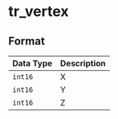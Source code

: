 # tr_vertex

## Format

| Data Type | Description    |
| ----------| -------------  |
| `int16`  | X |
| `int16`  | Y |
| `int16`  | Z |
